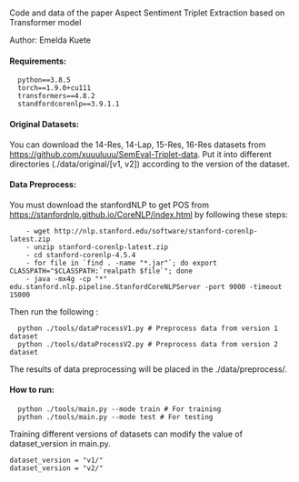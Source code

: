 #

Code and data of the paper Aspect Sentiment Triplet Extraction based on Transformer model

Author: Emelda Kuete

#### Requirements:

```
  python==3.8.5
  torch==1.9.0+cu111
  transformers==4.8.2
  standfordcorenlp==3.9.1.1
```

#### Original Datasets:

You can download the 14-Res, 14-Lap, 15-Res, 16-Res datasets from https://github.com/xuuuluuu/SemEval-Triplet-data.
Put it into different directories (./data/original/[v1, v2]) according to the version of the dataset.

#### Data Preprocess:

You must download the stanfordNLP to get POS from https://stanfordnlp.github.io/CoreNLP/index.html by following these steps:

```
    - wget http://nlp.stanford.edu/software/stanford-corenlp-latest.zip
    - unzip stanford-corenlp-latest.zip
    - cd stanford-corenlp-4.5.4
    - for file in `find . -name "*.jar"`; do export
CLASSPATH="$CLASSPATH:`realpath $file`"; done
    - java -mx4g -cp "*" edu.stanford.nlp.pipeline.StanfordCoreNLPServer -port 9000 -timeout 15000
```

Then run the following :

```
  python ./tools/dataProcessV1.py # Preprocess data from version 1 dataset
  python ./tools/dataProcessV2.py # Preprocess data from version 2 dataset
```

The results of data preprocessing will be placed in the ./data/preprocess/.

#### How to run:

```
  python ./tools/main.py --mode train # For training
  python ./tools/main.py --mode test # For testing
```

Training different versions of datasets can modify the value of dataset_version in main.py.

```
dataset_version = "v1/"
dataset_version = "v2/"
```
